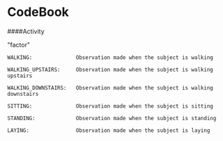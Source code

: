 CodeBook
========================================================

####Activity  

"factor"

    WALKING:              Observation made when the subject is walking

    WALKING_UPSTAIRS:     Observation made when the subject is walking upstairs

    WALKING_DOWNSTAIRS:   Observation made when the subject is walking downstairs

    SITTING:              Observation made when the subject is sitting

    STANDING:             Observation made when the subject is standing

    LAYING:               Observation made when the subject is laying
    
